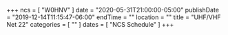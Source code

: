 +++
ncs = [ "W0HNV" ]
date = "2020-05-31T21:00:00-05:00"
publishDate = "2019-12-14T11:15:47-06:00"
endTime = ""
location = ""
title = "UHF/VHF Net 22"
categories = [ "" ]
dates = [ "NCS Schedule" ]
+++

